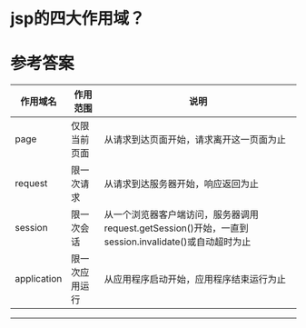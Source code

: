 # jsp的四大作用域？

# 参考答案

| 作用域名 | 作用范围 | 说明 |
|-|-|-|
|page|仅限当前页面|从请求到达页面开始，请求离开这一页面为止|
|request|限一次请求|从请求到达服务器开始，响应返回为止|
|session|限一次会话|从一个浏览器客户端访问，服务器调用request.getSession()开始，一直到session.invalidate()或自动超时为止|
|application|限一次应用运行|从应用程序启动开始，应用程序结束运行为止|

---
